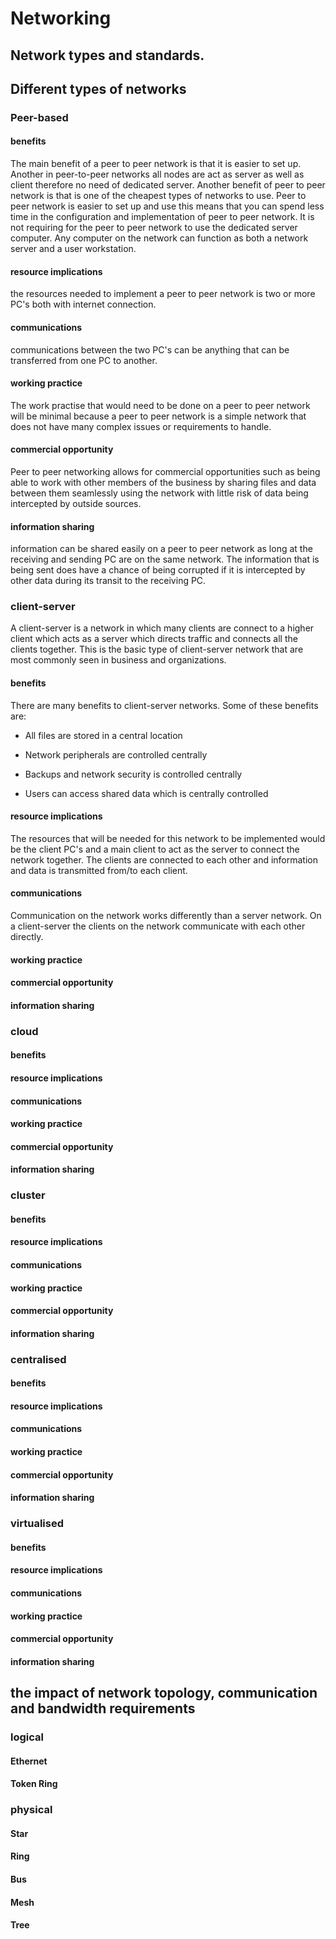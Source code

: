# Networking

## Network types and standards.

## Different types of networks
 ### Peer-based
 #### benefits
 The main benefit of a peer to peer network is that it is easier to set up. Another in peer-to-peer networks all nodes are act as server as well as client therefore no need of dedicated server. Another benefit of peer to peer network is that is one of the cheapest types of networks to use. Peer to peer network is easier to set up and use this means that you can spend less time in the configuration and implementation of peer to peer network. It is not requiring for the peer to peer network to use the dedicated server computer. Any computer on the network can function as both a network server and a user workstation.

 #### resource implications
 the resources needed to implement a peer to peer network is two or more PC's both with internet connection.
 
 #### communications 
 communications between the two PC's can be anything that can be transferred from one PC to another.
 
 #### working practice 
 The work practise that would need to be done on a peer to peer network will be minimal because a peer to peer network is a simple network that does not have many complex issues or requirements to handle.
 
 #### commercial opportunity 
 Peer to peer networking allows for commercial opportunities such as being able to work with other members of the business by sharing files and data between them seamlessly using the network with little risk of data being intercepted by outside sources.
 
 #### information sharing 
 information can be shared easily on a peer to peer network as long at the receiving and sending PC are on the same network. The information that is being sent does have a chance of being corrupted if it is intercepted by other data during its transit to the receiving PC. 
 
 ### client-server 
A client-server is a network in which many clients are connect to a higher client which acts as a server which directs traffic and connects all the clients together. This is the basic type of client-server network that are most commonly seen in business and organizations.
 #### benefits
There are many benefits to client-server networks. Some of these benefits are:

* All files are stored in a central location

* Network peripherals are controlled centrally

* Backups and network security is controlled centrally

* Users can access shared data which is centrally controlled

#### resource implications 
 The resources that will be needed for this network to be implemented would be the client PC's and a main client to act as the server to connect the network together. The clients are connected to each other and information and data is transmitted from/to each client.
 #### communications 
 Communication on the network works differently than a server network. On a client-server the clients on the network communicate with each other directly.
 #### working practice 
 
 #### commercial opportunity 
 
 #### information sharing 
 
 ### cloud
 
  #### benefits

 #### resource implications 
 
 #### communications 
 
 #### working practice 
 
 #### commercial opportunity 
 
 #### information sharing 
 
 ### cluster
 
 #### benefits

 #### resource implications 
 
 #### communications 
 
 #### working practice 
 
 #### commercial opportunity 
 
 #### information sharing 
 
 ### centralised
 
 #### benefits

 #### resource implications 
 
 #### communications 
 
 #### working practice 
 
 #### commercial opportunity 
 
 #### information sharing 
 
 ### virtualised
 
  #### benefits

 #### resource implications 
 
 #### communications 
 
 #### working practice 
 
 #### commercial opportunity 
 
 #### information sharing 

## the impact of network topology, communication and bandwidth requirements
### logical
#### Ethernet

#### Token Ring

### physical 

#### Star

#### Ring

#### Bus

#### Mesh

#### Tree
